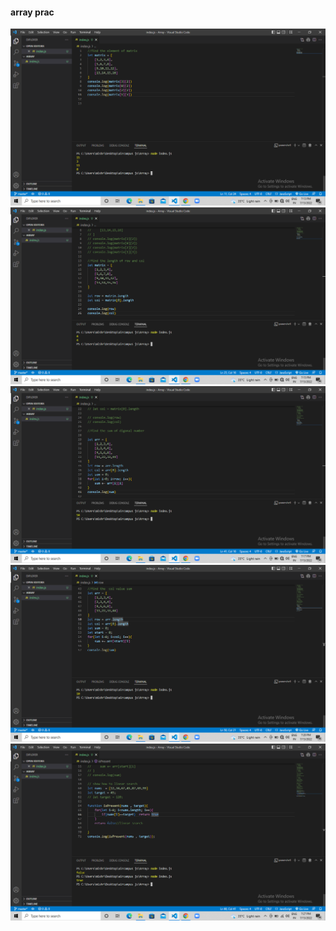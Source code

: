 <h4>array prac </h4>
<img src="./array/1.png">
<img src="./array/2.png">
<img src="./array/3.png">
<img src="./array/4.png">
<img src="./array/5.png">